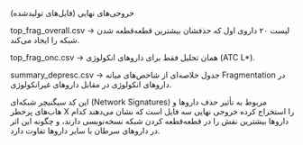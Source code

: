 خروجی‌های نهایی (فایل‌های تولیدشده)

top_frag_overall.csv → لیست ۲۰ داروی اول که حذفشان بیشترین قطعه‌قطعه شدن شبکه را ایجاد می‌کند.

top_frag_onc.csv → همان تحلیل فقط برای داروهای انکولوژی (ATC L*).

summary_depresc.csv → جدول خلاصه‌ای از شاخص‌های میانه Fragmentation در داروهای انکولوژی در مقابل داروهای غیرانکولوژی.

این کد سیگنیچر شبکه‌ای (Network Signatures) مربوط به تأثیر حذف داروها و هاب‌های پرخطر X را استخراج کرده خروجی نهایی سه فایل است که نشان می‌دهند کدام داروها بیشترین نقش را در قطعه‌قطعه کردن شبکه نسخه‌نویسی دارند، و چگونه این اثر در داروهای سرطان با سایر داروها تفاوت دارد.
